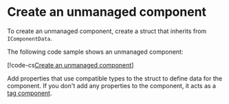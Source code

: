# Create an unmanaged component

To create an unmanaged component, create a struct that inherits from `IComponentData`.

The following code sample shows an unmanaged component:

[!code-cs[Create an unmanaged component](../DocCodeSamples.Tests/CreateComponentExamples.cs#unmanaged)]


Add properties that use compatible types to the struct to define data for the component. If you don't add any properties to the component, it acts as a [tag component](components-managed.md).